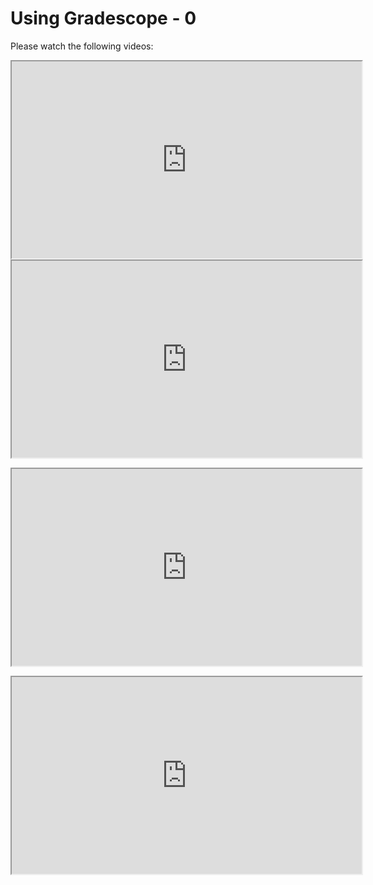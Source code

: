 # Using Gradescope - 0

<link rel="stylesheet" href="https://instructure-uploads.s3.us-east-1.amazonaws.com/account_12150000000000001/attachments/6025727/mobile%20app.css"><p>Please watch the following videos:</p>
<p><iframe title="YouTube video player" src="https://www.youtube.com/embed/nJp_NN1oFcw?si=Iw_YDU_TlLaeKc-W" width="560" height="315" allowfullscreen="allowfullscreen" allow="accelerometer; autoplay; clipboard-write; encrypted-media; gyroscope; picture-in-picture; web-share"></iframe><iframe title="YouTube video player" src="https://www.youtube.com/embed/12ySmTBH3pY?si=BU-hRGZad1FHA1H5" width="560" height="315" allowfullscreen="allowfullscreen" allow="accelerometer; autoplay; clipboard-write; encrypted-media; gyroscope; picture-in-picture; web-share"></iframe></p>
<p><iframe title="YouTube video player" src="https://www.youtube.com/embed/va5ZQX7XrC0?si=kkr6g7N1gb-w_5Vv" width="560" height="315" allowfullscreen="allowfullscreen" allow="accelerometer; autoplay; clipboard-write; encrypted-media; gyroscope; picture-in-picture; web-share"></iframe></p>
<p><iframe title="YouTube video player" src="https://www.youtube.com/embed/RxZxBeIp3sc?si=z38eWvefkw5_8GiN" width="560" height="315" allowfullscreen="allowfullscreen" allow="accelerometer; autoplay; clipboard-write; encrypted-media; gyroscope; picture-in-picture; web-share"></iframe></p>